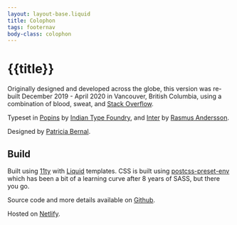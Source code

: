 ```yaml
---
layout: layout-base.liquid
title: Colophon
tags: footernav
body-class: colophon
---
```


# {{title}}

Originally designed and developed across the globe, this version was re-built December 2019 - April 2020 in Vancouver, British Columbia, using a combination of blood, sweat, and [Stack Overflow](https://xkcd.com/979/).

Typeset in [Popins](https://github.com/itfoundry/Poppins) by [Indian Type Foundry](https://www.indiantypefoundry.com/), and [Inter](https://rsms.me/inter/) by [Rasmus Andersson](https://rsms.me/).

Designed by [Patricia Bernal]( http://patriciabernal.ca/).

## Build

Built using [11ty](https://www.11ty.dev/) with [Liquid](https://shopify.github.io/liquid/) templates. CSS is built using [postcss-preset-env](https://preset-env.cssdb.org/) which has been a bit of a learning curve after 8 years of SASS, but there you go.

Source code and more details available on [Github](https://github.com/discoliam/discoliam2020).

Hosted on [Netlify](https://www.netlify.com/).